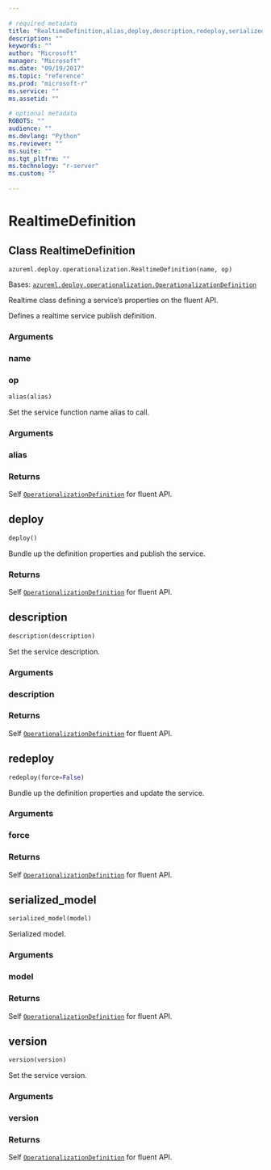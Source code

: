 ```yaml
--- 
 
# required metadata 
title: "RealtimeDefinition,alias,deploy,description,redeploy,serialized_model,version: from azureml-model-management-sdk – Machine Learning Server | Microsoft Docs" 
description: "" 
keywords: "" 
author: "Microsoft" 
manager: "Microsoft" 
ms.date: "09/19/2017" 
ms.topic: "reference" 
ms.prod: "microsoft-r" 
ms.service: "" 
ms.assetid: "" 
 
# optional metadata 
ROBOTS: "" 
audience: "" 
ms.devlang: "Python" 
ms.reviewer: "" 
ms.suite: "" 
ms.tgt_pltfrm: "" 
ms.technology: "r-server" 
ms.custom: "" 
 
---
```


# RealtimeDefinition


## Class RealtimeDefinition



```
azureml.deploy.operationalization.RealtimeDefinition(name, op)
```




Bases: [`azureml.deploy.operationalization.OperationalizationDefinition`](operationalization-definition.md#operationalizationdefinition)

Realtime class defining a service’s properties on the fluent API.

Defines a realtime service publish definition.


### Arguments


### name


### op



```python
alias(alias)
```




Set the service function name alias to call.


### Arguments


### alias


### Returns

Self [`OperationalizationDefinition`](operationalization-definition.md#operationalizationdefinition) for fluent API.



## deploy

```python
deploy()
```




Bundle up the definition properties and publish the service.


### Returns

Self [`OperationalizationDefinition`](operationalization-definition.md#operationalizationdefinition) for fluent API.



## description

```python
description(description)
```




Set the service description.


### Arguments


### description


### Returns

Self [`OperationalizationDefinition`](operationalization-definition.md#operationalizationdefinition) for fluent API.



## redeploy

```python
redeploy(force=False)
```




Bundle up the definition properties and update the service.


### Arguments


### force


### Returns

Self [`OperationalizationDefinition`](operationalization-definition.md#operationalizationdefinition) for fluent API.



## serialized_model

```python
serialized_model(model)
```




Serialized model.


### Arguments


### model


### Returns

Self [`OperationalizationDefinition`](operationalization-definition.md#operationalizationdefinition) for fluent API.



## version

```python
version(version)
```




Set the service version.


### Arguments


### version


### Returns

Self [`OperationalizationDefinition`](operationalization-definition.md#operationalizationdefinition) for fluent API.
